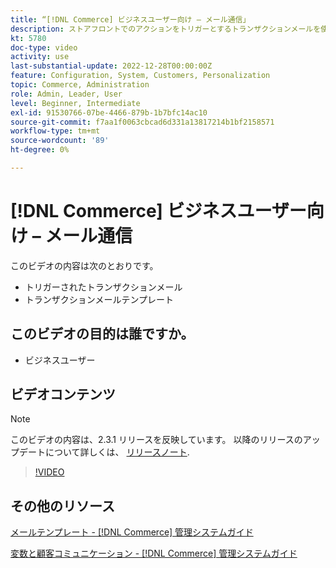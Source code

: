 ```yaml
---
title: “[!DNL Commerce] ビジネスユーザー向け – メール通信」
description: ストアフロントでのアクションをトリガーとするトランザクションメールを使用して、顧客とコミュニケーションを取ります。 ストアのメールテンプレートをカスタマイズおよび設定します。
kt: 5780
doc-type: video
activity: use
last-substantial-update: 2022-12-28T00:00:00Z
feature: Configuration, System, Customers, Personalization
topic: Commerce, Administration
role: Admin, Leader, User
level: Beginner, Intermediate
exl-id: 91530766-07be-4466-879b-1b7bfc14ac10
source-git-commit: f7aa1f0063cbcad6d331a13817214b1bf2158571
workflow-type: tm+mt
source-wordcount: '89'
ht-degree: 0%

---
```


# [!DNL Commerce] ビジネスユーザー向け – メール通信

このビデオの内容は次のとおりです。

- トリガーされたトランザクションメール
- トランザクションメールテンプレート

## このビデオの目的は誰ですか。

- ビジネスユーザー

## ビデオコンテンツ

>[!NOTE]
>
>このビデオの内容は、2.3.1 リリースを反映しています。 以降のリリースのアップデートについて詳しくは、 [リリースノート](https://experienceleague.adobe.com/docs/commerce-operations/release/notes/overview.html).

>[!VIDEO](https://video.tv.adobe.com/v/36190?quality=12&learn=on)

## その他のリソース

[メールテンプレート - [!DNL Commerce] 管理システムガイド](https://experienceleague.adobe.com/docs/commerce-admin/systems/communications/email-templates.html)

[変数と顧客コミュニケーション - [!DNL Commerce] 管理システムガイド](https://experienceleague.adobe.com/docs/commerce-admin/systems/introduction.html#variables-and-customer-communications)
